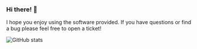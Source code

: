 ### Hi there! 👋
I hope you enjoy using the software provided. If you have questions or find a bug please feel free to open a ticket!

![GitHub stats](https://github-readme-stats.vercel.app/api?username=ethlo&theme=transparent&show=&show_icons=true&custom_title=ethlo's%20stats&rank_icon=percentile)
<!--
**ethlo/ethlo** is a ✨ _special_ ✨ repository because its `README.md` (this file) appears on your GitHub profile.

Here are some ideas to get you started:

- 🔭 I’m currently working on ...
- 🌱 I’m currently learning ...
- 👯 I’m looking to collaborate on ...
- 🤔 I’m looking for help with ...
- 💬 Ask me about ...
- 📫 How to reach me: ...
- 😄 Pronouns: ...
- ⚡ Fun fact: ...
-->
